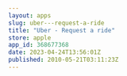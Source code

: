 ```yaml
---
layout: apps
slug: uber---request-a-ride
title: "Uber - Request a ride"
store: apple
app_id: 368677368
date: 2023-04-24T13:56:01Z
published: 2010-05-21T03:11:23Z
---
```

